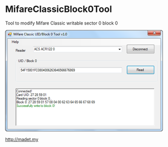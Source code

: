 # MifareClassicBlock0Tool
Tool to modify Mifare Classic writable sector 0 block 0 

![Alt text](/screenshot.png?raw=true "Screenshot")

http://madet.my
